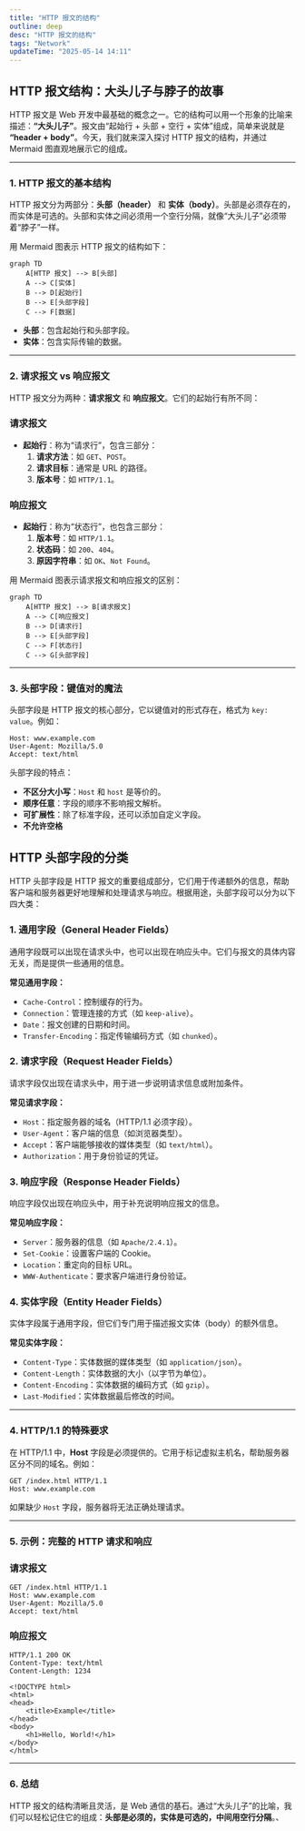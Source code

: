 ```yaml
---
title: "HTTP 报文的结构"
outline: deep
desc: "HTTP 报文的结构"
tags: "Network"
updateTime: "2025-05-14 14:11"
---
```


## HTTP 报文结构：大头儿子与脖子的故事

HTTP 报文是 Web 开发中最基础的概念之一。它的结构可以用一个形象的比喻来描述：**“大头儿子”**。报文由“起始行 + 头部 + 空行 + 实体”组成，简单来说就是 **“header + body”**。今天，我们就来深入探讨 HTTP 报文的结构，并通过 Mermaid 图直观地展示它的组成。

---

### 1. HTTP 报文的基本结构

HTTP 报文分为两部分：**头部（header）** 和 **实体（body）**。头部是必须存在的，而实体是可选的。头部和实体之间必须用一个空行分隔，就像“大头儿子”必须带着“脖子”一样。

用 Mermaid 图表示 HTTP 报文的结构如下：

```mermaid
graph TD
    A[HTTP 报文] --> B[头部]
    A --> C[实体]
    B --> D[起始行]
    B --> E[头部字段]
    C --> F[数据]

```

- **头部**：包含起始行和头部字段。
- **实体**：包含实际传输的数据。

---

### 2. 请求报文 vs 响应报文

HTTP 报文分为两种：**请求报文** 和 **响应报文**。它们的起始行有所不同：

### 请求报文

- **起始行**：称为“请求行”，包含三部分：
    1. **请求方法**：如 `GET`、`POST`。
    2. **请求目标**：通常是 URL 的路径。
    3. **版本号**：如 `HTTP/1.1`。

### 响应报文

- **起始行**：称为“状态行”，也包含三部分：
    1. **版本号**：如 `HTTP/1.1`。
    2. **状态码**：如 `200`、`404`。
    3. **原因字符串**：如 `OK`、`Not Found`。

用 Mermaid 图表示请求报文和响应报文的区别：

```mermaid
graph TD
    A[HTTP 报文] --> B[请求报文]
    A --> C[响应报文]
    B --> D[请求行]
    B --> E[头部字段]
    C --> F[状态行]
    C --> G[头部字段]

```

---

### 3. 头部字段：键值对的魔法

头部字段是 HTTP 报文的核心部分，它以键值对的形式存在，格式为 `key: value`。例如：

```
Host: www.example.com
User-Agent: Mozilla/5.0
Accept: text/html

```

头部字段的特点：

- **不区分大小写**：`Host` 和 `host` 是等价的。
- **顺序任意**：字段的顺序不影响报文解析。
- **可扩展性**：除了标准字段，还可以添加自定义字段。
- **不允许空格**

## **HTTP 头部字段的分类**

HTTP 头部字段是 HTTP 报文的重要组成部分，它们用于传递额外的信息，帮助客户端和服务器更好地理解和处理请求与响应。根据用途，头部字段可以分为以下四大类：

### **1. 通用字段（General Header Fields）**

通用字段既可以出现在请求头中，也可以出现在响应头中。它们与报文的具体内容无关，而是提供一些通用的信息。

**常见通用字段：**

- `Cache-Control`：控制缓存的行为。
- `Connection`：管理连接的方式（如 `keep-alive`）。
- `Date`：报文创建的日期和时间。
- `Transfer-Encoding`：指定传输编码方式（如 `chunked`）。

### **2. 请求字段（Request Header Fields）**

请求字段仅出现在请求头中，用于进一步说明请求信息或附加条件。

**常见请求字段：**

- `Host`：指定服务器的域名（HTTP/1.1 必须字段）。
- `User-Agent`：客户端的信息（如浏览器类型）。
- `Accept`：客户端能够接收的媒体类型（如 `text/html`）。
- `Authorization`：用于身份验证的凭证。

### **3. 响应字段（Response Header Fields）**

响应字段仅出现在响应头中，用于补充说明响应报文的信息。

**常见响应字段：**

- `Server`：服务器的信息（如 `Apache/2.4.1`）。
- `Set-Cookie`：设置客户端的 Cookie。
- `Location`：重定向的目标 URL。
- `WWW-Authenticate`：要求客户端进行身份验证。

### **4. 实体字段（Entity Header Fields）**

实体字段属于通用字段，但它们专门用于描述报文实体（body）的额外信息。

**常见实体字段：**

- `Content-Type`：实体数据的媒体类型（如 `application/json`）。
- `Content-Length`：实体数据的大小（以字节为单位）。
- `Content-Encoding`：实体数据的编码方式（如 `gzip`）。
- `Last-Modified`：实体数据最后修改的时间。

---

### 4. HTTP/1.1 的特殊要求

在 HTTP/1.1 中，**Host** 字段是必须提供的。它用于标记虚拟主机名，帮助服务器区分不同的域名。例如：

```
GET /index.html HTTP/1.1
Host: www.example.com

```

如果缺少 `Host` 字段，服务器将无法正确处理请求。

---

### 5. 示例：完整的 HTTP 请求和响应

### 请求报文

```
GET /index.html HTTP/1.1
Host: www.example.com
User-Agent: Mozilla/5.0
Accept: text/html

```

### 响应报文

```
HTTP/1.1 200 OK
Content-Type: text/html
Content-Length: 1234

<!DOCTYPE html>
<html>
<head>
    <title>Example</title>
</head>
<body>
    <h1>Hello, World!</h1>
</body>
</html>

```

---

### 6. 总结

HTTP 报文的结构清晰且灵活，是 Web 通信的基石。通过“大头儿子”的比喻，我们可以轻松记住它的组成：**头部是必须的，实体是可选的，中间用空行分隔**。、
